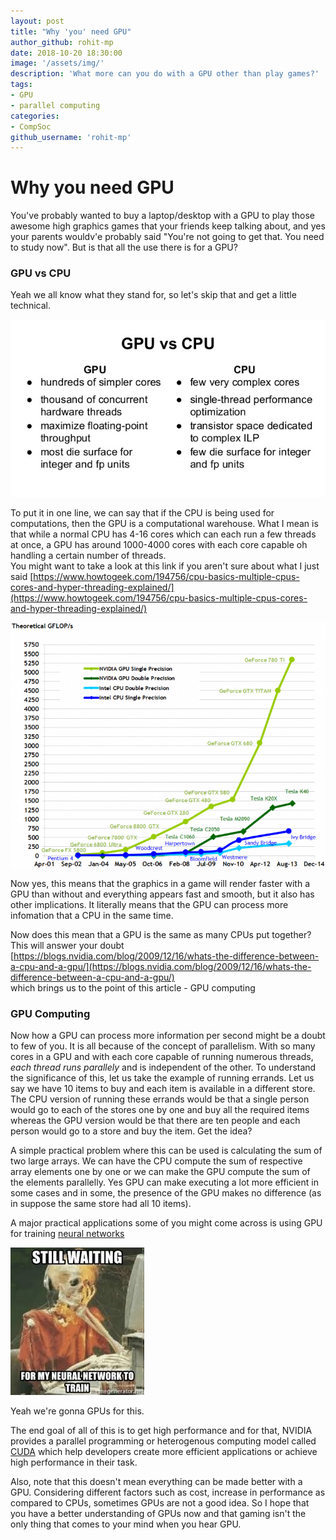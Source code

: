 ```yaml
---
layout: post
title: "Why 'you' need GPU"
author_github: rohit-mp
date: 2018-10-20 18:30:00
image: '/assets/img/'
description: 'What more can you do with a GPU other than play games?'
tags:
- GPU
- parallel computing
categories:
- CompSoc
github_username: 'rohit-mp'
---
```

# Why you need GPU

You've probably wanted to buy a laptop/desktop with a GPU to play those awesome high graphics games that your friends keep talking about, and yes your parents wouldv'e probably said "You're not going to get that. You need to study now". But is that all the use there is for a GPU?  

### GPU vs CPU  

Yeah we all know what they stand for, so let's skip that and get a little technical.  

![GPUvsCPU](/blog/assets/img/why-you-need-gpu/cpuvsgpu.jpg)

To put it in one line, we can say that if the CPU is being used for computations, then the GPU is a computational warehouse. What I mean is that while a normal CPU has 4-16 cores which can each run a few threads at once, a GPU has around 1000-4000 cores with each core capable oh handling a certain number of threads.  
You might want to take a look at this link if you aren't sure about what I just said  [https://www.howtogeek.com/194756/cpu-basics-multiple-cpus-cores-and-hyper-threading-explained/](https://www.howtogeek.com/194756/cpu-basics-multiple-cpus-cores-and-hyper-threading-explained/)

![flops](/blog/assets/img/why-you-need-gpu/flops.png)

Now yes, this means that the graphics in a game will render faster with a GPU than without and everything appears fast and smooth, but it also has other implications. It literally means that the GPU can process more infomation that a CPU in the same time.  

Now does this mean that a GPU is the same as many CPUs put together? This will answer your doubt  
[https://blogs.nvidia.com/blog/2009/12/16/whats-the-difference-between-a-cpu-and-a-gpu/](https://blogs.nvidia.com/blog/2009/12/16/whats-the-difference-between-a-cpu-and-a-gpu/)  
which brings us to the point of this article - GPU computing

### GPU Computing  

Now how a GPU can process more information per second might be a doubt to few of you. It is all because of the concept of parallelism. With so many cores in a GPU and with each core capable of running numerous threads, _each thread runs parallely_ and is independent of the other. To understand the significance of this, let us take the example of running errands. Let us say we have 10 items to buy and each item is available in a different store. The CPU version of running these errands would be that a single person would go to each of the stores one by one and buy all the required items whereas the GPU version would be that there are ten people and each person would go to a store and buy the item. Get the idea?  

A simple practical problem where this can be used is calculating the sum of two large arrays. We can have the CPU compute the sum of respective array elements one by one or we can make the GPU compute the sum of the elements parallelly. Yes GPU can make executing a lot more efficient in some cases and in some, the presence of the GPU makes no difference (as in suppose the same store had all 10 items).  

A major practical applications some of you might come across is using GPU for training [neural networks](http://pages.cs.wisc.edu/~bolo/shipyard/neural/local.html)  

![waiting for my neural network to train](/blog/assets/img/why-you-need-gpu/nntrain.jpeg)

Yeah we're gonna GPUs for this.  

The end goal of all of this is to get high performance and for that, NVIDIA provides a parallel programming or heterogenous computing model called [CUDA](https://www.nvidia.in/object/cuda-parallel-computing-in.html) which help developers create more efficient applications or achieve high performance in their task.  

Also, note that this doesn't mean everything can be made better with a GPU. Considering different factors such as cost, increase in performance as compared to CPUs, sometimes GPUs are not a good idea. So I hope that you have a better understanding of GPUs now and that gaming isn't the only thing that comes to your mind when you hear GPU.